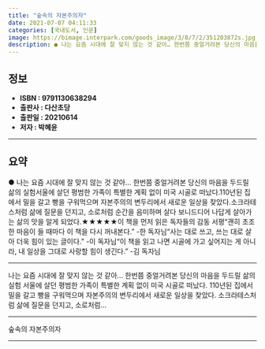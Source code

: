 ```yaml
---
title: "숲속의 자본주의자"
date: 2021-07-07 04:11:33
categories: [국내도서, 인문]
image: https://bimage.interpark.com/goods_image/3/8/7/2/351203872s.jpg
description: ● 나는 요즘 시대에 잘 맞지 않는 것 같아… 한번쯤 중얼거려본 당신의 마음을 두드릴 삶의 실험서울에 살던 평범한 가족이 특별한 계획 없이 미국 시골로 떠났다.110년된 집에서 밀을 갈고 빵을 구워먹으며 자본주의의 변두리에서 새로운 일상을 찾았다.소크라테스처럼 삶에 질문을 던지고, 소
---
```


## **정보**

- **ISBN : 9791130638294**
- **출판사 : 다산초당**
- **출판일 : 20210614**
- **저자 : 박혜윤**

------



## **요약**

●  나는 요즘 시대에 잘 맞지 않는 것 같아… 한번쯤 중얼거려본 당신의 마음을 두드릴 삶의 실험서울에 살던 평범한 가족이 특별한 계획 없이 미국 시골로 떠났다.110년된 집에서 밀을 갈고 빵을 구워먹으며 자본주의의 변두리에서 새로운 일상을 찾았다.소크라테스처럼 삶에 질문을 던지고, 소로처럼 순간을 음미하며 살다 보니드디어 나답게 살아가는 삶의 맛을 알게 되었다.★★★★★이 책을 먼저 읽은 독자들의 감동 서평“괜히 초조한 마음이 들 때마다 이 책을 다시 꺼내본다.” -한 독자님“사는 대로 쓰고, 쓰는 대로 살아 더욱 힘이 있는 글이다.” -이 독자님“이 책을 읽고 나면 시골에 가고 싶어지는 게 아니라, 내 일상을 그대로 사랑할 힘이 생긴다.” -김 독자님

------

나는 요즘 시대에 잘 맞지 않는 것 같아… 
한번쯤 중얼거려본 당신의 마음을 두드릴 삶의 실험
서울에 살던 평범한 가족이 특별한 계획 없이 미국 시골로 떠났다.
110년된 집에서 밀을 갈고 빵을 구워먹으며 자본주의의 변두리에서 새로운 일상을 찾았다.
소크라테스처럼 삶에 질문을 던지고, 소로처럼... 

------


숲속의 자본주의자 

------


